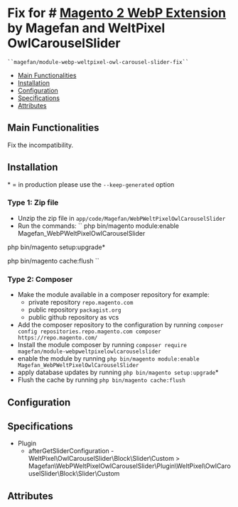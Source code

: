 # Fix for # [Magento 2 WebP Extension](https://magefan.com/magento-2-webp-optimized-images) by Magefan and WeltPixel OwlCarouselSlider

    ``magefan/module-webp-weltpixel-owl-carousel-slider-fix``

 - [Main Functionalities](#markdown-header-main-functionalities)
 - [Installation](#markdown-header-installation)
 - [Configuration](#markdown-header-configuration)
 - [Specifications](#markdown-header-specifications)
 - [Attributes](#markdown-header-attributes)


## Main Functionalities
Fix the incompatibility.

## Installation
\* = in production please use the `--keep-generated` option

### Type 1: Zip file

 - Unzip the zip file in `app/code/Magefan/WebPWeltPixelOwlCarouselSlider`
 - Run the commands:
``
  php bin/magento module:enable Magefan_WebPWeltPixelOwlCarouselSlider
  
  php bin/magento setup:upgrade\*
  
  php bin/magento cache:flush
  ``

### Type 2: Composer

 - Make the module available in a composer repository for example:
    - private repository `repo.magento.com`
    - public repository `packagist.org`
    - public github repository as vcs
 - Add the composer repository to the configuration by running `composer config repositories.repo.magento.com composer https://repo.magento.com/`
 - Install the module composer by running `composer require magefan/module-webpweltpixelowlcarouselslider`
 - enable the module by running `php bin/magento module:enable Magefan_WebPWeltPixelOwlCarouselSlider`
 - apply database updates by running `php bin/magento setup:upgrade`\*
 - Flush the cache by running `php bin/magento cache:flush`


## Configuration




## Specifications

 - Plugin
	- afterGetSliderConfiguration - WeltPixel\OwlCarouselSlider\Block\Slider\Custom > Magefan\WebPWeltPixelOwlCarouselSlider\Plugin\WeltPixel\OwlCarouselSlider\Block\Slider\Custom


## Attributes



